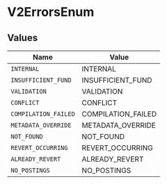# V2ErrorsEnum


## Values

| Name                 | Value                |
| -------------------- | -------------------- |
| `INTERNAL`           | INTERNAL             |
| `INSUFFICIENT_FUND`  | INSUFFICIENT_FUND    |
| `VALIDATION`         | VALIDATION           |
| `CONFLICT`           | CONFLICT             |
| `COMPILATION_FAILED` | COMPILATION_FAILED   |
| `METADATA_OVERRIDE`  | METADATA_OVERRIDE    |
| `NOT_FOUND`          | NOT_FOUND            |
| `REVERT_OCCURRING`   | REVERT_OCCURRING     |
| `ALREADY_REVERT`     | ALREADY_REVERT       |
| `NO_POSTINGS`        | NO_POSTINGS          |